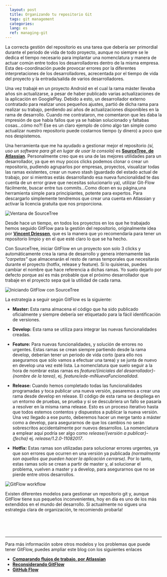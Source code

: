 ```yaml
---
  layout: post
  title: Organizando tu repositorio Git
  tags: git management
  categories: 
  lang: es
  ref: managing-git
---
```


La correcta gestión del repositorio es una tarea que debería ser primordial durante el periodo de vida de todo proyecto, aunque no siempre se le dedica el tiempo necesario para implantar una nomenclatura y manera de actuar común entre todos los desarrolladores dentro de la misma empresa. Esta des-coordinación puede provocar errores por la diferentes interpretaciones de los desarrolladores, acrecentada por el tiempo de vida del proyecto y la entrada/salida de varios desarrolladores.

Una vez trabajé en un proyecto Android en el cual la rama máster llevaba años sin actualizarse, a pesar de haber publicado varias actualizaciones de la aplicación en GooglePlay. Debido a esto, un desarrollador externo contratado para realizar unos pequeños ajustes, partió de dicha rama para realizar su trabajo, perdiendo así años de actualizaciones disponibles en la rama de desarrollo. Cuando me contrataron, me comentaron que les daba la impresión de que había fallos que ya se habían solucionado y faltabas cosas...cómo no?! Ese es un claro ejemplo de cómo algo tan simple como actualizar nuestro repositorio puede costarnos tiempo (y dinero) a poco que nos despistemos.

Una herramienta que me ha ayudado a gestionar mejor el repositorio *(sí, uso un software para git en lugar de usar la consola)* es **[SourceTree, de Atlassian](https://www.sourcetreeapp.com/)**. Personalmente creo que es una de las mejores utilidades para un desarrollador, ya que en muy pocos clicks podemos clonar o crear un repositorio, pudiendo agruparlos por empresas, proyectos, visualizar todas las ramas existentes, crear un nuevo stash (guardado del estado actual de trabajo, por si mientras estás desarrollando esa nueva funcionalidad te das cuenta de un error grave que necesitas solucionarlo ya), utilizar Git-Flow fácilmente, buscar entre tus commits...Como dicen en su página,una herramienta simple para principiantes, potente para expertos. Para descargarlo simplemente tendremos que crear una cuenta en Atlassian y activar la licencia gratuita que nos proporciona.

![Ventana de SourceTree](../../../assets/images/managing-git/sourcetree-screen.png "Vista principal de SourceTree")

Desde hace un tiempo, en todos los proyectos en los que he trabajado hemos seguido GitFlow para la gestión del repositorio, originalmente idea por **[Vincent Driessen](http://nvie.com/posts/a-successful-git-branching-model/)**, que es la manera que yo recomendaría para tener un repositorio limpio y en el que esté claro lo que se ha hecho.

Con SourceTree, iniciar GitFlow en un proyecto son solo 3 clicks y automáticamente crea la rama de desarrollo y genera internamente las *"carpetas"* que almacenarán el resto de ramas temporales que necesitarás durante el proyecto (hotfix, release y feature). Si lo quisieras, puedes cambiar el nombre que hace referencia a dichas ramas. Yo suelo dejarlo por defecto porque así es más probable que el próximo desarrollador que trabaje en el proyecto sepa qué la utilidad de cada rama.

![Iniciando GitFlow con SourceTree](../../../assets/images/managing-git/creating-gitflow.png "Iniciando GitFlow")

La estrategia a seguir según GitFlow es la siguiente:
  
  - **Master:** Esta rama almacena el código que ha sido publicado oficialmente y siempre debería ser etiquetado para la fácil identificación de versiones.

  - **Develop:** Esta rama se utiliza para integrar las nuevas funcionalidades creadas.

  - **Feature:** Para nuevas funcionalidades, y solución de errores no urgentes. Estas ramas se crean siempre partiendo desde la rama develop, deberían tener un periodo de vida corto (para ello nos aseguramos que sólo vamos a efectuar una tarea) y se junta de nuevo en develop una vez esté lista. La nomenclatura que suelo seguir a la hora de nombrar estas ramas es *feature/{iniciales del desarrollador}-{nombre de la tarea}*, ej. *feature/ede-miNuevaFuncionalidad*.

  - **Release:** Cuando hemos completado todas las funcionalidades programadas y toca publicar una nueva versión, pasaremos a crear una rama desde develop en release. El código de esta rama se despliega en un entorno de pruebas, se prueba y si se descubriera un fallo se pasaría a resolver en la misma rama release. Esto es un proceso iterativo hasta que todos estemos contentos y dispuestos a publicar la nueva versión. Una vez llegado a ese punto, deberemos hacer un merge tanto a máster como a develop, para asegurarnos de que los cambios no serán sobrescritos accidentalmente por nuevos desarrollos. La nomenclatura a emplear aquí podría ser algo como *release/{versión a publicar}-{fecha}* ej. *release/1.2.0-11082017*.
  
  - **Hotfix:** Estas ramas son utilizadas para solucionar errores urgentes, ya que son errores que ocurren en una versión ya publicada *(normalmente son aquellos que pueden hacer la aplicación cerrarse)*. Por lo tanto, estas ramas solo se crean a partir de master y, al solucionar el problema, vuelven a master y a develop, para asegurarnos que no se pierde entre otros desarrollos.

![GitFlow workflow](../../../assets/images/managing-git/gitflow-diagram.png "Flujo de trabajo con GitFlow")  


Existen diferentes modelos para gestionar un repositorio git y, aunque GitFlow tiene sus pequeños inconvenientes, hoy en día es uno de los más extendidos en el mundo del desarrollo. Si actualmente no sigues una estrategia clara de organización, te recomiendo probarla!

<br>
<br>
<br>

***
Para más información sobre otros modelos y los problemas que puede tener GitFlow, puedes ampliar este blog con los siguientes enlaces
- **[Comparando flujos de trabajo, por Atlassian](https://www.atlassian.com/git/tutorials/comparing-workflows#gitflow-workflow)**
- **[Reconsiderando GitFlow](http://endoflineblog.com/gitflow-considered-harmful)**
- **[GitHub Flow](https://guides.github.com/introduction/flow/)**
